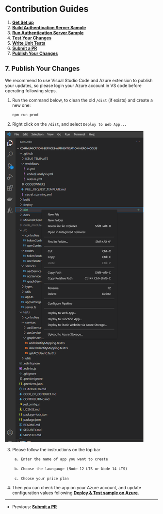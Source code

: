 # Contribution Guides

1. **[Get Set up](<1. get-set-up.md>)**
2. **[Build Authentication Server Sample](<2. build-authentication-sample.md>)**
3. **[Run Authentication Server Sample](<3. run-authentication-sample.md>)**
4. **[Test Your Changes](<4. test-your-changes.md>)**
5. **[Write Unit Tests](<5. write-unit-tests.md>)**
6. **[Submit a PR](<6. submit-a-pr.md>)**
7. **[Publish Your Changes](<7. publish-your-changes.md>)**



## 7. Publish Your Changes

We recommend to use Visual Studio Code and Azure extension to publish your updates, so please login your Azure account in VS code before operating following steps.  

1. Run the command below, to clean the old `/dist` (if exists) and create a new one:

    ```bash
    npm run prod
    ```

2. Right click on the `/dist`, and select `Deploy to Web App...`

![ACS Authentication Server Sample Local Deployment](../images/ACS-Authentication-Server-Sample_Deployment-VS.png)


3. Please follow the instructions on the top bar

        a. Enter the name of app you want to create

        b. Choose the laungauge (Node 12 LTS or Node 14 LTS)

        c. Choose your price plan 

4. Then you can check the app on your Azure account, and update configuration values following **[Deploy & Test sample on Azure](<../deployment-guides/deploy-and-test-sample-on-azure.md>)**. 

---

- Previous: **[Submit a PR](<6. submit-a-pr.md>)**

